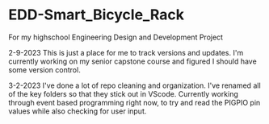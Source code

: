 # EDD-Smart_Bicycle_Rack
For my highschool Engineering Design and Development Project 

2-9-2023 
This is just a place for me to track versions and updates. I'm currently working on my senior capstone course and figured I should have some version control. 


3-2-2023 
I've done a lot of repo cleaning and organization. I've renamed all of the key folders so that they stick out in VScode. Currently working through event based programming right now, to try and read the PIGPIO pin values while also checking for user input. 